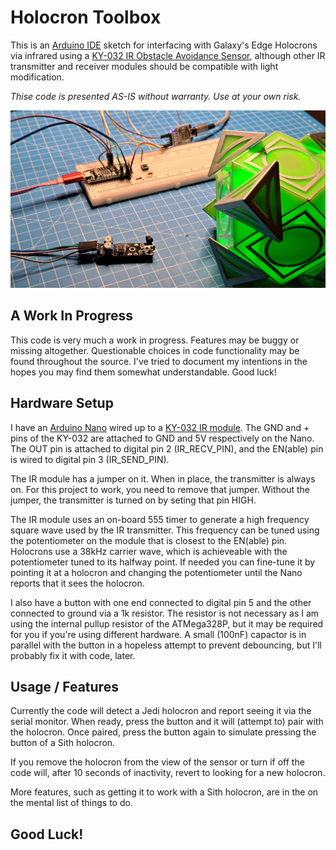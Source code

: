# Holocron Toolbox
This is an [Arduino IDE](https://www.arduino.cc/en/software) sketch for interfacing with Galaxy's Edge Holocrons via infrared 
using a [KY-032 IR Obstacle Avoidance Sensor](https://www.ebay.com/sch/i.html?_nkw=KY-032&_sacat=0), although other IR transmitter
and receiver modules should be compatible with light modification.

*Thise code is presented AS-IS without warranty. Use at your own risk.*

![An Aruino Nano on a breadboard with a KY-032 module pointed at a series 2 holocron.](images/device_setup.jpg)

## A Work In Progress
This code is very much a work in progress. Features may be buggy or missing altogether. Questionable choices in
code functionality may be found throughout the source. I've tried to document my intentions in the hopes you may
find them somewhat understandable. Good luck!

## Hardware Setup
I have an [Arduino Nano](https://www.ebay.com/sch/i.html?_nkw=Arduino%20Nano) wired up to a 
[KY-032 IR module](https://www.ebay.com/sch/i.html?_nkw=KY-032&_sacat=0).
The GND and + pins of the KY-032 are attached to GND and 5V respectively on the Nano. The OUT pin is attached to 
digital pin 2 (IR_RECV_PIN), and the EN(able) pin is wired to digital pin 3 (IR_SEND_PIN).

The IR module has a jumper on it. When in place, the transmitter is always on. For this project to work, you need to 
remove that jumper. Without the jumper, the transmitter is turned on by seting that pin HIGH.

The IR module uses an on-board 555 timer to generate a high frequency square wave used by the IR transmitter. This
frequency can be tuned using the potentiometer on the module that is closest to the EN(able) pin. Holocrons use a 
38kHz carrier wave, which is achieveable with the potentiometer tuned to its halfway point. If needed you can fine-tune it
by pointing it at a holocron and changing the potentiometer until the Nano reports that it sees the holocron.

I also have a button with one end connected to digital pin 5 and the other connected to ground via a 1k resistor. The resistor
is not necessary as I am using the internal pullup resistor of the ATMega328P, but it may be required for you if you're using 
different hardware. A small (100nF) capactor is in parallel with the button in a hopeless attempt to prevent debouncing, but I'll
probably fix it with code, later.

## Usage / Features
Currently the code will detect a Jedi holocron and report seeing it via the serial monitor. When ready, press the button and
it will (attempt to) pair with the holocron. Once paired, press the button again to simulate pressing the button of a Sith holocron.

If you remove the holocron from the view of the sensor or turn if off the code will, after 10 seconds of inactivity, revert
to looking for a new holocron.

More features, such as getting it to work with a Sith holocron, are in the on the mental list of things to do.

## Good Luck!

